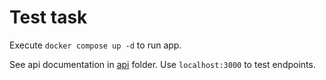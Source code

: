 # Test task

Execute `docker compose up -d` to run app.

See api documentation in [api](gateway-service/api) folder. Use `localhost:3000` to test endpoints.